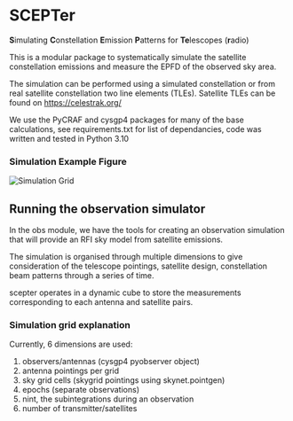# SCEPTer
**S**imulating **C**onstellation **E**mission **P**atterns for **Te**lescopes (**r**adio)

This is a modular package to systematically simulate the satellite constellation emissions and measure the EPFD of the observed sky area.

The simulation can be performed using a simulated constellation or from real satellite constellation two line elements (TLEs).
Satellite TLEs can be found on https://celestrak.org/

We use the PyCRAF and cysgp4 packages for many of the base calculations, see requirements.txt for list of dependancies, code was written and tested in Python 3.10

### Simulation Example Figure

![Simulation Grid](./notebooks/example.png)

## Running the observation simulator

In the obs module, we have the tools for creating an observation simulation that will provide an RFI sky model from satellite emissions.

The simulation is organised through multiple dimensions to give consideration of the telescope pointings, satellite design, constellation beam patterns through a series of time.

scepter operates in a dynamic cube to store the measurements corresponding to each antenna and satellite pairs.

### Simulation grid explanation

Currently, 6 dimensions are used:
1. observers/antennas (cysgp4 pyobserver object)
1. antenna pointings per grid
1. sky grid cells (skygrid pointings using skynet.pointgen)
1. epochs (separate observations)
1. nint, the subintegrations during an observation
1. number of transmitter/satellites



